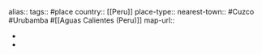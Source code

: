alias::
tags:: #place
country:: [[Peru]] 
place-type:: 
nearest-town:: #Cuzco #Urubamba #[[Aguas Calientes (Peru)]]
map-url::

-
-
